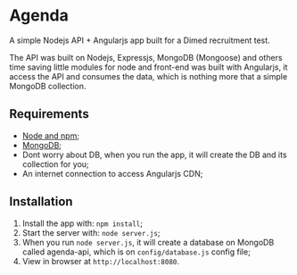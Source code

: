 # Agenda

A simple Nodejs API + Angularjs app built for a Dimed recruitment test.

The API was built on Nodejs, Expressjs, MongoDB (Mongoose) and others time saving little modules for node and front-end was built with Angularjs, it access the API and consumes the data, which is nothing more that a simple MongoDB collection.

## Requirements

- [Node and npm](http://nodejs.org);
- [MongoDB](https://www.mongodb.com/);
- Dont worry about DB, when you run the app, it will create the DB and its collection for you;
- An internet connection to access Angularjs CDN;

## Installation

1. Install the app with: `npm install`;
2. Start the server with: `node server.js`;
3. When you run `node server.js`, it will create a database on MongoDB called agenda-api, which is on `config/database.js` config file;
4. View in browser at `http://localhost:8080`.
